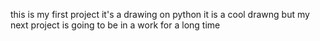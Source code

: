 this is my first project it's a drawing on python it is a cool drawng but my next project is going to be in a work for a long time
